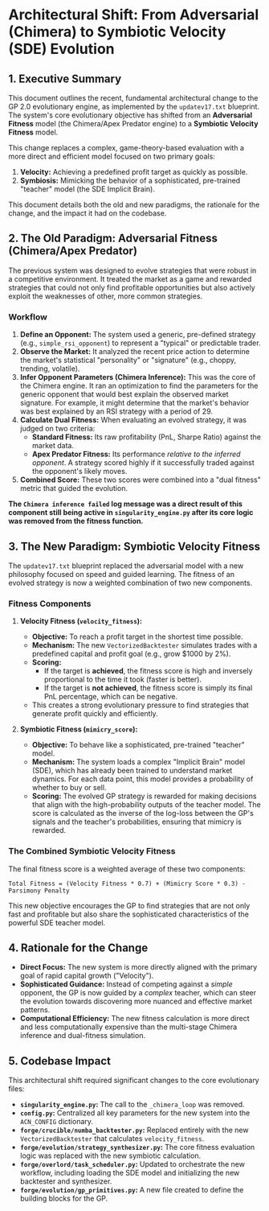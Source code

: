 # Architectural Shift: From Adversarial (Chimera) to Symbiotic Velocity (SDE) Evolution

## 1. Executive Summary

This document outlines the recent, fundamental architectural change to the GP 2.0 evolutionary engine, as implemented by the `updatev17.txt` blueprint. The system's core evolutionary objective has shifted from an **Adversarial Fitness** model (the Chimera/Apex Predator engine) to a **Symbiotic Velocity Fitness** model.

This change replaces a complex, game-theory-based evaluation with a more direct and efficient model focused on two primary goals:
1.  **Velocity:** Achieving a predefined profit target as quickly as possible.
2.  **Symbiosis:** Mimicking the behavior of a sophisticated, pre-trained "teacher" model (the SDE Implicit Brain).

This document details both the old and new paradigms, the rationale for the change, and the impact it had on the codebase.

## 2. The Old Paradigm: Adversarial Fitness (Chimera/Apex Predator)

The previous system was designed to evolve strategies that were robust in a competitive environment. It treated the market as a game and rewarded strategies that could not only find profitable opportunities but also actively exploit the weaknesses of other, more common strategies.

### Workflow

1.  **Define an Opponent:** The system used a generic, pre-defined strategy (e.g., `simple_rsi_opponent`) to represent a "typical" or predictable trader.
2.  **Observe the Market:** It analyzed the recent price action to determine the market's statistical "personality" or "signature" (e.g., choppy, trending, volatile).
3.  **Infer Opponent Parameters (Chimera Inference):** This was the core of the Chimera engine. It ran an optimization to find the parameters for the generic opponent that would best explain the observed market signature. For example, it might determine that the market's behavior was best explained by an RSI strategy with a period of 29.
4.  **Calculate Dual Fitness:** When evaluating an evolved strategy, it was judged on two criteria:
    *   **Standard Fitness:** Its raw profitability (PnL, Sharpe Ratio) against the market data.
    *   **Apex Predator Fitness:** Its performance *relative to the inferred opponent*. A strategy scored highly if it successfully traded against the opponent's likely moves.
5.  **Combined Score:** These two scores were combined into a "dual fitness" metric that guided the evolution.

**The `Chimera inference failed` log message was a direct result of this component still being active in `singularity_engine.py` after its core logic was removed from the fitness function.**

## 3. The New Paradigm: Symbiotic Velocity Fitness

The `updatev17.txt` blueprint replaced the adversarial model with a new philosophy focused on speed and guided learning. The fitness of an evolved strategy is now a weighted combination of two new components.

### Fitness Components

1.  **Velocity Fitness (`velocity_fitness`):**
    *   **Objective:** To reach a profit target in the shortest time possible.
    *   **Mechanism:** The new `VectorizedBacktester` simulates trades with a predefined capital and profit goal (e.g., grow $1000 by 2%).
    *   **Scoring:**
        *   If the target is **achieved**, the fitness score is high and inversely proportional to the time it took (faster is better).
        *   If the target is **not achieved**, the fitness score is simply its final PnL percentage, which can be negative.
    *   This creates a strong evolutionary pressure to find strategies that generate profit quickly and efficiently.

2.  **Symbiotic Fitness (`mimicry_score`):**
    *   **Objective:** To behave like a sophisticated, pre-trained "teacher" model.
    *   **Mechanism:** The system loads a complex "Implicit Brain" model (SDE), which has already been trained to understand market dynamics. For each data point, this model provides a probability of whether to buy or sell.
    *   **Scoring:** The evolved GP strategy is rewarded for making decisions that align with the high-probability outputs of the teacher model. The score is calculated as the inverse of the log-loss between the GP's signals and the teacher's probabilities, ensuring that mimicry is rewarded.

### The Combined Symbiotic Velocity Fitness

The final fitness score is a weighted average of these two components:

`Total Fitness = (Velocity Fitness * 0.7) + (Mimicry Score * 0.3) - Parsimony Penalty`

This new objective encourages the GP to find strategies that are not only fast and profitable but also share the sophisticated characteristics of the powerful SDE teacher model.

## 4. Rationale for the Change

*   **Direct Focus:** The new system is more directly aligned with the primary goal of rapid capital growth ("Velocity").
*   **Sophisticated Guidance:** Instead of competing against a *simple* opponent, the GP is now guided by a *complex* teacher, which can steer the evolution towards discovering more nuanced and effective market patterns.
*   **Computational Efficiency:** The new fitness calculation is more direct and less computationally expensive than the multi-stage Chimera inference and dual-fitness simulation.

## 5. Codebase Impact

This architectural shift required significant changes to the core evolutionary files:

*   **`singularity_engine.py`:** The call to the `_chimera_loop` was removed.
*   **`config.py`:** Centralized all key parameters for the new system into the `ACN_CONFIG` dictionary.
*   **`forge/crucible/numba_backtester.py`:** Replaced entirely with the new `VectorizedBacktester` that calculates `velocity_fitness`.
*   **`forge/evolution/strategy_synthesizer.py`:** The core fitness evaluation logic was replaced with the new symbiotic calculation.
*   **`forge/overlord/task_scheduler.py`:** Updated to orchestrate the new workflow, including loading the SDE model and initializing the new backtester and synthesizer.
*   **`forge/evolution/gp_primitives.py`:** A new file created to define the building blocks for the GP.
